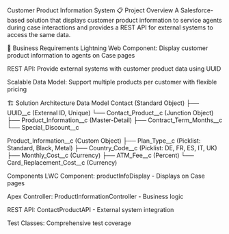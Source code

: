 Customer Product Information System
📋 Project Overview
A Salesforce-based solution that displays customer product information to service agents during case interactions and provides a REST API for external systems to access the same data.

🎯 Business Requirements
Lightning Web Component: Display customer product information to agents on Case pages

REST API: Provide external systems with customer product data using UUID

Scalable Data Model: Support multiple products per customer with flexible pricing

🏗️ Solution Architecture
Data Model
Contact (Standard Object)
├── UUID__c (External ID, Unique)
└── Contact_Product__c (Junction Object)
    ├── Product_Information__c (Master-Detail)
    ├── Contract_Term_Months__c
    └── Special_Discount__c

Product_Information__c (Custom Object)
├── Plan_Type__c (Picklist: Standard, Black, Metal)
├── Country_Code__c (Picklist: DE, FR, ES, IT, UK)
├── Monthly_Cost__c (Currency)
├── ATM_Fee__c (Percent)
└── Card_Replacement_Cost__c (Currency)

Components
LWC Component: productInfoDisplay - Displays on Case pages

Apex Controller: ProductInformationController - Business logic

REST API: ContactProductAPI - External system integration

Test Classes: Comprehensive test coverage
